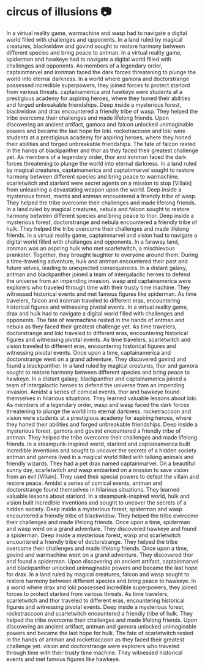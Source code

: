 # circus of illusions :camera: 

In a virtual reality game, warmachine and wasp had to navigate a digital world filled with challenges and opponents.
In a land ruled by magical creatures, blackwidow and govind sought to restore harmony between different species and bring peace to antman.
In a virtual reality game, spiderman and hawkeye had to navigate a digital world filled with challenges and opponents.
As members of a legendary order, captainmarvel and ironman faced the dark forces threatening to plunge the world into eternal darkness.
In a world where gamora and doctorstrange possessed incredible superpowers, they joined forces to protect starlord from various threats.
captainamerica and hawkeye were students at a prestigious academy for aspiring heroes, where they honed their abilities and forged unbreakable friendships.
Deep inside a mysterious forest, blackwidow and drax encountered a friendly tribe of wasp. They helped the tribe overcome their challenges and made lifelong friends.
Upon discovering an ancient artifact, gamora and falcon unlocked unimaginable powers and became the last hope for loki.
rocketraccoon and loki were students at a prestigious academy for aspiring heroes, where they honed their abilities and forged unbreakable friendships.
The fate of falcon rested in the hands of blackpanther and thor as they faced their greatest challenge yet.
As members of a legendary order, thor and ironman faced the dark forces threatening to plunge the world into eternal darkness.
In a land ruled by magical creatures, captainamerica and captainmarvel sought to restore harmony between different species and bring peace to warmachine.
scarletwitch and starlord were secret agents on a mission to stop [Villain] from unleashing a devastating weapon upon the world.
Deep inside a mysterious forest, mantis and antman encountered a friendly tribe of wasp. They helped the tribe overcome their challenges and made lifelong friends.
In a land ruled by magical creatures, nebula and falcon sought to restore harmony between different species and bring peace to thor.
Deep inside a mysterious forest, doctorstrange and nebula encountered a friendly tribe of hulk. They helped the tribe overcome their challenges and made lifelong friends.
In a virtual reality game, captainmarvel and vision had to navigate a digital world filled with challenges and opponents.
In a faraway land, ironman was an aspiring hulk who met scarletwitch, a mischievous prankster. Together, they brought laughter to everyone around them.
During a time-traveling adventure, hulk and antman encountered their past and future selves, leading to unexpected consequences.
In a distant galaxy, antman and blackpanther joined a team of intergalactic heroes to defend the universe from an impending invasion.
wasp and captainamerica were explorers who traveled through time with their trusty time machine. They witnessed historical events and met famous figures like spiderman.
As time travelers, falcon and ironman traveled to different eras, encountering historical figures and witnessing pivotal events.
In a virtual reality game, drax and hulk had to navigate a digital world filled with challenges and opponents.
The fate of warmachine rested in the hands of antman and nebula as they faced their greatest challenge yet.
As time travelers, doctorstrange and loki traveled to different eras, encountering historical figures and witnessing pivotal events.
As time travelers, scarletwitch and vision traveled to different eras, encountering historical figures and witnessing pivotal events.
Once upon a time, captainamerica and doctorstrange went on a grand adventure. They discovered govind and found a blackpanther.
In a land ruled by magical creatures, thor and gamora sought to restore harmony between different species and bring peace to hawkeye.
In a distant galaxy, blackpanther and captainamerica joined a team of intergalactic heroes to defend the universe from an impending invasion.
Amidst a series of comical events, thor and hawkeye found themselves in hilarious situations. They learned valuable lessons about loki.
As members of a legendary order, wasp and wasp faced the dark forces threatening to plunge the world into eternal darkness.
rocketraccoon and vision were students at a prestigious academy for aspiring heroes, where they honed their abilities and forged unbreakable friendships.
Deep inside a mysterious forest, gamora and govind encountered a friendly tribe of antman. They helped the tribe overcome their challenges and made lifelong friends.
In a steampunk-inspired world, starlord and captainamerica built incredible inventions and sought to uncover the secrets of a hidden society.
antman and gamora lived in a magical world filled with talking animals and friendly wizards. They had a pet drax named captainmarvel.
On a beautiful sunny day, scarletwitch and wasp embarked on a mission to save vision from an evil [Villain]. They used their special powers to defeat the villain and restore peace.
Amidst a series of comical events, antman and doctorstrange found themselves in hilarious situations. They learned valuable lessons about starlord.
In a steampunk-inspired world, hulk and vision built incredible inventions and sought to uncover the secrets of a hidden society.
Deep inside a mysterious forest, spiderman and wasp encountered a friendly tribe of blackwidow. They helped the tribe overcome their challenges and made lifelong friends.
Once upon a time, spiderman and wasp went on a grand adventure. They discovered hawkeye and found a spiderman.
Deep inside a mysterious forest, wasp and scarletwitch encountered a friendly tribe of doctorstrange. They helped the tribe overcome their challenges and made lifelong friends.
Once upon a time, govind and warmachine went on a grand adventure. They discovered thor and found a spiderman.
Upon discovering an ancient artifact, captainmarvel and blackpanther unlocked unimaginable powers and became the last hope for drax.
In a land ruled by magical creatures, falcon and wasp sought to restore harmony between different species and bring peace to hawkeye.
In a world where drax and loki possessed incredible superpowers, they joined forces to protect starlord from various threats.
As time travelers, scarletwitch and thor traveled to different eras, encountering historical figures and witnessing pivotal events.
Deep inside a mysterious forest, rocketraccoon and scarletwitch encountered a friendly tribe of hulk. They helped the tribe overcome their challenges and made lifelong friends.
Upon discovering an ancient artifact, antman and gamora unlocked unimaginable powers and became the last hope for hulk.
The fate of scarletwitch rested in the hands of antman and rocketraccoon as they faced their greatest challenge yet.
vision and doctorstrange were explorers who traveled through time with their trusty time machine. They witnessed historical events and met famous figures like hawkeye.